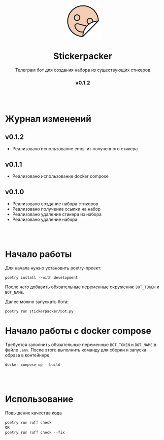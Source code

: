 <br>
<br>

<div align=center>
    <img src="docs/logo.svg" width=120>
    <h1>Stickerpacker</h1>
    <p>Телеграм бот для создания набора из существующих стикеров</p>
    <h3>v0.1.2</h3>
</div>

<br>
<br>

# Журнал изменений

## v0.1.2
- Реализовано использование emoji из полученного стикера

## v0.1.1
- Реализовано использование docker compose

## v0.1.0
- Реализовано создание набора стикеров
- Реализовано получение ссылки на набор
- Реализовано удаление стикера из набора
- Реализовано удаление набора

<br>
<br>

# Начало работы
Для начала нужно установить poetry-проект:
```
poetry install --with development
```

После чего добавить обязательные переменные окружения: `BOT_TOKEN` и `BOT_NAME`.

Далее можно запускать бота:
```
poetry run stickerpacker/bot.py
```

# Начало работы с docker compose
Требуется заполнить обязательные переменные `BOT_TOKEN` и `BOT_NAME` в файле `.env`.
После этого выполнить команду для сборки и запуска образа в контейнере.
```
docker compose up --build
``` 

<br>
<br>

# Использование
Повышение качества кода
```
poetry run ruff check
OR
poetry run ruff check --fix
```
